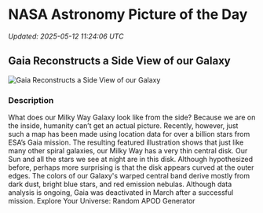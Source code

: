 # NASA Astronomy Picture of the Day

_Updated: 2025-05-12 11:24:06 UTC_

## Gaia Reconstructs a Side View of our Galaxy

![Gaia Reconstructs a Side View of our Galaxy](https://apod.nasa.gov/apod/image/2505/MilkyWaySide_Gaia_960.jpg)

### Description

What does our Milky Way Galaxy look like from the side? Because we are on the inside, humanity can’t get an actual picture. Recently, however, just such a map has been made using location data for over a billion stars from ESA’s Gaia mission. The resulting featured illustration shows that just like many other spiral galaxies, our Milky Way has a very thin central disk. Our Sun and all the stars we see at night are in this disk. Although hypothesized before, perhaps more surprising is that the disk appears curved at the outer edges. The colors of our Galaxy's warped central band derive mostly from dark dust, bright blue stars, and red emission nebulas. Although data analysis is ongoing, Gaia was deactivated in March after a successful mission.   Explore Your Universe: Random APOD Generator
